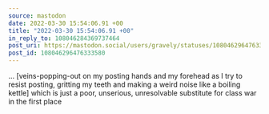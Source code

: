 ```yaml
---
source: mastodon
date: 2022-03-30 15:54:06.91 +00
title: "2022-03-30 15:54:06.91 +00"
in_reply_to: 108046284369737464
post_uri: https://mastodon.social/users/gravely/statuses/108046296476333580
post_id: 108046296476333580
---
```

… [veins-popping-out on my posting hands and my forehead as I try to resist posting, gritting my teeth and making a weird noise like a boiling kettle] which is just a poor, unserious, unresolvable substitute for class war in the first place


